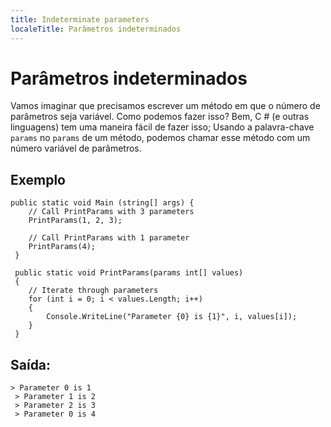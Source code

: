```yaml
---
title: Indeterminate parameters
localeTitle: Parâmetros indeterminados
---
```

# Parâmetros indeterminados

Vamos imaginar que precisamos escrever um método em que o número de parâmetros seja variável. Como podemos fazer isso? Bem, C # (e outras linguagens) tem uma maneira fácil de fazer isso; Usando a palavra-chave `params` no `params` de um método, podemos chamar esse método com um número variável de parâmetros.

## Exemplo
```
public static void Main (string[] args) { 
    // Call PrintParams with 3 parameters 
    PrintParams(1, 2, 3); 
 
    // Call PrintParams with 1 parameter 
    PrintParams(4); 
 } 
 
 public static void PrintParams(params int[] values) 
 { 
    // Iterate through parameters 
    for (int i = 0; i < values.Length; i++) 
    { 
        Console.WriteLine("Parameter {0} is {1}", i, values[i]); 
    } 
 } 
```

## Saída:
```
> Parameter 0 is 1 
 > Parameter 1 is 2 
 > Parameter 2 is 3 
 > Parameter 0 is 4 

```